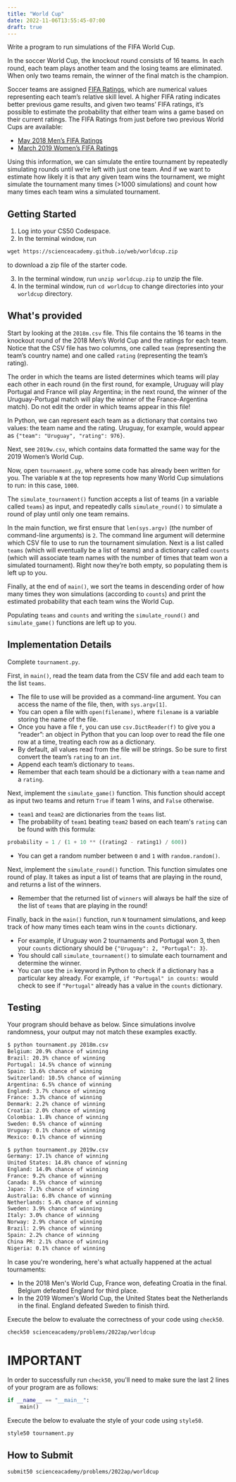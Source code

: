 ```yaml
---
title: "World Cup"
date: 2022-11-06T13:55:45-07:00
draft: true
---
```

Write a program to run simulations of the FIFA World Cup.
<!--more-->

In the soccer World Cup, the knockout round consists of 16 teams. In each round, each team plays another team and the losing teams are eliminated. When only two teams remain, the winner of the final match is the champion.

Soccer teams are assigned [FIFA Ratings](https://en.wikipedia.org/wiki/FIFA_World_Rankings#Current_calculation_method), which are numerical values representing each team’s relative skill level. A higher FIFA rating indicates better previous game results, and given two teams’ FIFA ratings, it’s possible to estimate the probability that either team wins a game based on their current ratings. The FIFA Ratings from just before two previous World Cups are available:

* [May 2018 Men’s FIFA Ratings](https://www.fifa.com/fifa-world-ranking/ranking-table/men/rank/id12189/)
* [March 2019 Women’s FIFA Ratings](https://www.fifa.com/fifa-world-ranking/ranking-table/women/rank/ranking_20190329/)

Using this information, we can simulate the entire tournament by repeatedly simulating rounds until we’re left with just one team. And if we want to estimate how likely it is that any given team wins the tournament, we might simulate the tournament many times (>1000 simulations) and count how many times each team wins a simulated tournament.

## Getting Started

1. Log into your CS50 Codespace.
2. In the terminal window, run

```md
wget https://scienceacademy.github.io/web/worldcup.zip
```

 to download a zip file of the starter code.

3. In the terminal window, run `unzip worldcup.zip` to unzip the file.
4. In the terminal window, run `cd worldcup` to change directories into your `worldcup` directory.

## What's provided

Start by looking at the `2018m.csv` file. This file contains the 16 teams in the knockout round of the 2018 Men’s World Cup and the ratings for each team. Notice that the CSV file has two columns, one called `team` (representing the team’s country name) and one called `rating` (representing the team’s rating).

The order in which the teams are listed determines which teams will play each other in each round (in the first round, for example, Uruguay will play Portugal and France will play Argentina; in the next round, the winner of the Uruguay-Portugal match will play the winner of the France-Argentina match). Do not edit the order in which teams appear in this file!

In Python, we can represent each team as a dictionary that contains two values: the team name and the rating. Uruguay, for example, would appear as `{"team": "Uruguay", "rating": 976}`.

Next, see `2019w.csv`, which contains data formatted the same way for the 2019 Women’s World Cup.

Now, open `tournament.py`, where some code has already been written for you. The variable `N` at the top represents how many World Cup simulations to run: in this case, `1000`.

The `simulate_tournament()` function accepts a list of teams (in a variable called `teams`) as input, and repeatedly calls `simulate_round()` to simulate a round of play until only one team remains.

In the main function, we first ensure that `len(sys.argv)` (the number of command-line arguments) is `2`. The command line argument will determine which CSV file to use to run the tournament simulation. Next is a list called `teams` (which will eventually be a list of teams) and a dictionary called `counts` (which will associate team names with the number of times that team won a simulated tournament). Right now they’re both empty, so populating them is left up to you.

Finally, at the end of `main()`, we sort the teams in descending order of how many times they won simulations (according to `counts`) and print the estimated probability that each team wins the World Cup.

Populating `teams` and `counts` and writing the `simulate_round()` and `simulate_game()` functions are left up to you.

## Implementation Details

Complete `tournament.py`.

First, in `main()`, read the team data from the CSV file and add each team to the list `teams`.

* The file to use will be provided as a command-line argument. You can access the name of the file, then, with `sys.argv[1]`.
* You can open a file with `open(filename)`, where `filename` is a variable storing the name of the file.
* Once you have a file `f`, you can use `csv.DictReader(f)` to give you a “reader”: an object in Python that you can loop over to read the file one row at a time, treating each row as a dictionary.
* By default, all values read from the file will be strings. So be sure to first convert the team’s `rating` to an `int`.
* Append each team’s dictionary to `teams`.
* Remember that each team should be a dictionary with a `team` name and a `rating`.

Next, implement the `simulate_game()` function. This function should accept as input two teams and return `True` if team 1 wins, and `False` otherwise.

* `team1` and `team2` are dictionaries from the `teams` list.
* The probability of `team1` beating `team2` based on each team's `rating` can be found with this formula:

```python
probability = 1 / (1 + 10 ** ((rating2 - rating1) / 600))
```

* You can get a random number between `0` and `1` with `random.random()`.

Next, implement the `simulate_round()` function. This function simulates one round of play. It takes as input a list of teams that are playing in the round, and returns a list of the winners.

* Remember that the returned list of `winners` will always be half the size of the list of `teams` that are playing in the round!

Finally, back in the `main()` function, run `N` tournament simulations, and keep track of how many times each team wins in the `counts` dictionary.

* For example, if Uruguay won 2 tournaments and Portugal won 3, then your `counts` dictionary should be `{"Uruguay": 2, "Portugal": 3}`.
* You should call `simulate_tournament()` to simulate each tournament and determine the winner.
* You can use the `in` keyword in Python to check if a dictionary has a particular key already. For example, `if "Portugal" in counts:` would check to see if `"Portugal"` already has a value in the `counts` dictionary.

## Testing

Your program should behave as below. Since simulations involve randomness, your output may not match these examples exactly.

```md
$ python tournament.py 2018m.csv
Belgium: 20.9% chance of winning
Brazil: 20.3% chance of winning
Portugal: 14.5% chance of winning
Spain: 13.6% chance of winning
Switzerland: 10.5% chance of winning
Argentina: 6.5% chance of winning
England: 3.7% chance of winning
France: 3.3% chance of winning
Denmark: 2.2% chance of winning
Croatia: 2.0% chance of winning
Colombia: 1.8% chance of winning
Sweden: 0.5% chance of winning
Uruguay: 0.1% chance of winning
Mexico: 0.1% chance of winning

$ python tournament.py 2019w.csv
Germany: 17.1% chance of winning
United States: 14.8% chance of winning
England: 14.0% chance of winning
France: 9.2% chance of winning
Canada: 8.5% chance of winning
Japan: 7.1% chance of winning
Australia: 6.8% chance of winning
Netherlands: 5.4% chance of winning
Sweden: 3.9% chance of winning
Italy: 3.0% chance of winning
Norway: 2.9% chance of winning
Brazil: 2.9% chance of winning
Spain: 2.2% chance of winning
China PR: 2.1% chance of winning
Nigeria: 0.1% chance of winning
```

In case you're wondering, here's what actually happened at the actual tournaments:

* In the 2018 Men's World Cup, France won, defeating Croatia in the final. Belgium defeated England for third place.
* In the 2019 Women's World Cup, the United States beat the Netherlands in the final. England defeated Sweden to finish third.

Execute the below to evaluate the correctness of your code using `check50`.

```md
check50 scienceacademy/problems/2022ap/worldcup
```

# **IMPORTANT**
In order to successfully run `check50`, you'll need to make sure the last 2 lines of your program are as follows:

```python
if __name__ == "__main__":
    main()
```

Execute the below to evaluate the style of your code using `style50`.

```md
style50 tournament.py
```

## How to Submit

```md
submit50 scienceacademy/problems/2022ap/worldcup
```
